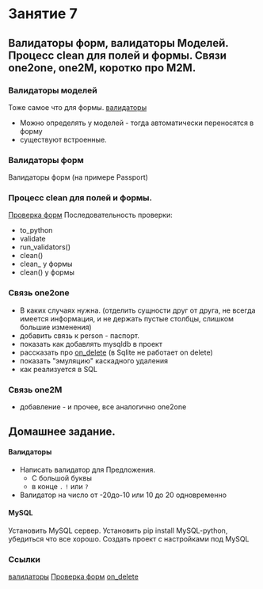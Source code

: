 # Занятие 7
## Валидаторы форм, валидаторы Моделей. Процесс clean для полей и формы. Связи one2one, one2M, коротко про M2M.

### Валидаторы моделей
Тоже самое что для формы.
[валидаторы](https://docs.djangoproject.com/en/1.10/ref/validators/#validate-email)

  - Можно определять у моделей - тогда автоматически переносятся в форму
  - существуют встроенные.

### Валидаторы форм 
Валидаторы форм (на примере Passport)

### Процесс clean для полей и формы.
 [Проверка форм](http://djbook.ru/rel1.9/ref/forms/validation.html)
 Последовательность проверки:
  - to_python
  - validate
  - run_validators()
  - clean()
  - clean_<field> у формы
  - clean() у формы 


### Связь one2one 
 - В каких случаях нужна. (отделить сущности друг от друга, не всегда имеется информация, и не держать пустые столбцы, слишком большие изменения)
 - добавить связь к person - паспорт.
 - показать как добавлять mysqldb в проект
 - рассказать про [on_delete](http://djbook.ru/rel1.9/ref/models/fields.html#ref-onetoone) (в Sqlite не работает on delete)
 - показать "эмуляцию" каскадного удаления
 - как реализуется в SQL 
 
 
### Связь one2M
 - добавление - и прочее, все аналогично one2one
 

## Домашнее задание.
#### Валидаторы
  - Написать валидатор для Предложения. 
    - С большой буквы
    - в конце `.` `!` или `?`
  - Валидатор на число от -20до-10 или 10 до 20 одновременно 
 
#### MySQL
  Установить MySQL сервер.
  Установить pip install MySQL-python, убедиться что все хорошо.
  Создать проект с настройками под MySQL
          
### Ссылки
 [валидаторы](https://docs.djangoproject.com/en/1.10/ref/validators/#validate-email)
 [Проверка форм](http://djbook.ru/rel1.9/ref/forms/validation.html)
 [on_delete](http://djbook.ru/rel1.9/ref/models/fields.html#ref-onetoone)